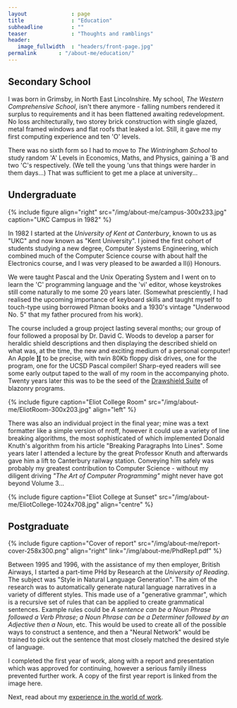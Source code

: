```yaml
---
layout              : page
title               : "Education"
subheadline         : ""
teaser              : "Thoughts and ramblings"
header:
   image_fullwidth  : "headers/front-page.jpg"
permalink       : "/about-me/education/"
---
```

Secondary School
----------------

I was born in Grimsby, in North East Lincolnshire. My school, _The Western Comprehensive School_, isn't there anymore - falling numbers rendered it surplus to requirements and it has been flattened awaiting redevelopment. No loss architecturally, two storey brick construction with single glazed, metal framed windows and flat roofs that leaked a lot. Still, it gave me my first computing experience and ten 'O' levels.

There was no sixth form so I had to move to _The Wintringham School_ to study random 'A' Levels in Economics, Maths, and Physics, gaining a 'B and two 'C's respectively. (We tell the young 'uns that things were harder in them days...) That was sufficient to get me a place at university...

Undergraduate
-------------

{% include figure align="right" src="/img/about-me/campus-300x233.jpg" caption="UKC Campus in 1982" %}

In 1982 I started at the _University of Kent at Canterbury_, known to us as "UKC" and now known as "Kent University". I joined the first cohort of students studying a new degree, Computer Systems Engineering, which combined much of the Computer Science course with about half the Electronics course, and I was very pleased to be awarded a II(i) Honours.

We were taught Pascal and the Unix Operating System and I went on to learn the 'C' programming language and the 'vi' editor, whose keystrokes still come naturally to me some 20 years later. (Somewhat presciently, I had realised the upcoming importance of keyboard skills and taught myself to touch-type using borrowed Pitman books and a 1930's vintage "Underwood No. 5" that my father procured from his work).

The course included a group project lasting several months; our group of four followed a proposal by Dr. David C. Woods to develop a parser for heraldic shield descriptions and then displaying the described shield on what was, at the time, the new and exciting medium of a personal computer! An Apple **\]\[** to be precise, with twin 80Kb floppy disk drives, one for the program, one for the UCSD Pascal compiler! Sharp-eyed readers will see some early output taped to the wall of my room in the accompanying photo. Twenty years later this was to be the seed of the [Drawshield Suite](https://karlwilcox.com/shieldinfo/) of blazonry programs.

{% include figure caption="Eliot College Room" src="/img/about-me/EliotRoom-300x203.jpg" align="left" %}

There was also an individual project in the final year; mine was a text formatter like a simple version of nroff, however it could use a variety of line breaking algorithms, the most sophisticated of which implemented Donald Knuth's algorithm from his article "Breaking Paragraphs Into Lines". Some years later I attended a lecture by the great Professor Knuth and afterwards gave him a lift to Canterbury railway station. Conveying him safely was probably my greatest contribution to Computer Science - without my diligent driving _"The Art of Computer Programming"_ might never have got beyond Volume 3...

{% include figure caption="Eliot College at Sunset" src="/img/about-me/EliotCollege-1024x708.jpg" align="centre" %}


Postgraduate
------------

{% include figure caption="Cover of report" src="/img/about-me/report-cover-258x300.png" align="right" link="/img/about-me/PhdRep1.pdf" %}

Between 1995 and 1996, with the assistance of my then employer, British Airways, I started a part-time PHd by Research at the _University of Reading_. The subject was "Style in Natural Language Generation". The aim of the research was to automatically generate natural language narratives in a variety of different styles. This made use of a "generative grammar", which is a recursive set of rules that can be applied to create grammatical sentences. Example rules could be _A sentence can be a Noun Phrase followed a Verb Phrase_; _a Noun Phrase can be a Determiner followed by an Adjective then a Noun_, etc. This would be used to create all of the possible ways to construct a sentence, and then a "Neural Network" would be trained to pick out the sentence that most closely matched the desired style of language.

I completed the first year of work, along with a report and presentation which was approved for continuing, however a serious family illness prevented further work. A copy of the first year report is linked from the image here.


Next, read about my [experience in the world of work](/about-me/industrial-experience).